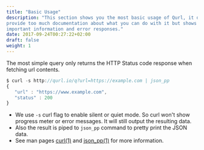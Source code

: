 ```yaml
---
title: "Basic Usage"
description: "This section shows you the most basic usage of Qurl, it does not
provide too much documentation about what you can do with it but shows the most
important information and error responses."
date: 2017-09-24T00:27:22+02:00
draft: false
weight: 1
---
```

The most simple query only returns the HTTP Status code response when fetching
url contents.

```javascript
$ curl -s http://qurl.io/q?url=https://example.com | json_pp
{
   "url" : "https://www.example.com",
   "status" : 200
}
```

- We use `-s` curl flag to enable silent or quiet mode. So curl won't show
  progress meter or error messages. It will still output the resulting data.
- Also the result is piped to `json_pp` command to pretty print the JSON data.
- See man pages [curl(1)](http://www.manpagez.com/man/1/curl/) and
  [json_pp(1)](http://www.manpagez.com/man/1/json_pp/) for more information.
